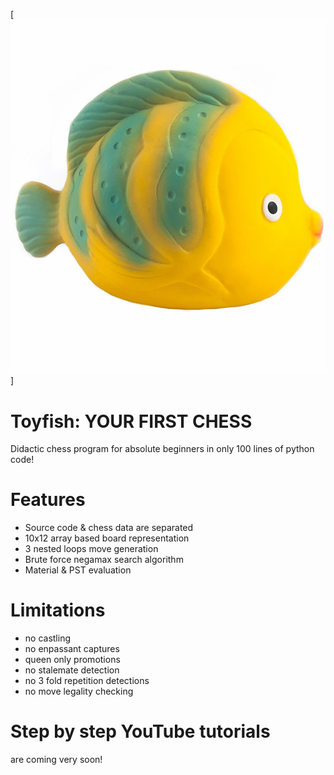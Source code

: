 [![IMAGE ALT TEXT HERE](https://raw.githubusercontent.com/maksimKorzh/toyfish/main/toyfish.jpg)]

# Toyfish: YOUR FIRST CHESS
Didactic chess program for absolute beginners in only 100 lines of python code!

# Features
 - Source code & chess data are separated
 - 10x12 array based board representation
 - 3 nested loops move generation
 - Brute force negamax search algorithm
 - Material & PST evaluation
 
 # Limitations
 - no castling
 - no enpassant captures
 - queen only promotions
 - no stalemate detection
 - no 3 fold repetition detections
 - no move legality checking
 
 # Step by step YouTube tutorials
 are coming very soon!
